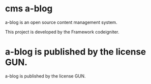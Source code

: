 cms a-blog
====
a-blog is an open source content management system.

This project is developed by the Framework codeigniter.


a-blog is published by the license GUN.
=======
a-blog is published by the license GUN.

